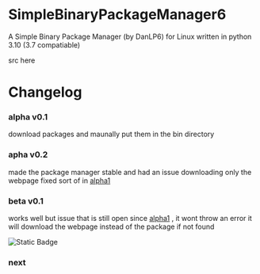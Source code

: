 # SimpleBinaryPackageManager6
A Simple Binary Package Manager (by DanLP6) for Linux written in python 3.10 (3.7 compatiable)


src here


# Changelog


### alpha v0.1

download packages and maunally put them in the bin directory


### apha v0.2

made the package manager stable and had an issue downloading only the webpage fixed sort of in [alpha1](https://github.com/schooldanlp6/SimpleBinaryPackageManager6/blob/main/README.md#beta-v01)


### beta v0.1

works well
but issue that is still open since [alpha1](https://github.com/schooldanlp6/SimpleBinaryPackageManager6/blob/main/README.md#alpha-v01)  , it wont throw an error it will download the webpage instead of the package if not found


![Static Badge](https://img.shields.io/badge/build-passing-yellow)


### next
